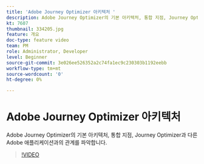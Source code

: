 ```yaml
---
title: 'Adobe Journey Optimizer 아키텍처 '
description: Adobe Journey Optimizer의 기본 아키텍처, 통합 지점, Journey Optimizer과 다른 Adobe 애플리케이션과의 관계를 파악합니다.
kt: 7607
thumbnail: 334205.jpg
feature: 개요
doc-type: feature video
team: PM
role: Administrator, Developer
level: Beginner
source-git-commit: 3e026ee526352a2c74fa1ec9c230303b1192eebb
workflow-type: tm+mt
source-wordcount: '0'
ht-degree: 0%

---
```



# Adobe Journey Optimizer 아키텍처

Adobe Journey Optimizer의 기본 아키텍처, 통합 지점, Journey Optimizer과 다른 Adobe 애플리케이션과의 관계를 파악합니다.

>[!VIDEO](https://video.tv.adobe.com/v/334205?quality=12)
